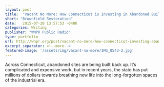 ```yaml
---
layout: post
title:  "Vacant No More: How Connecticut is Investing in Abandoned Buildings"
short: "Brownfield Restoration"
date:   2015-07-28 13:57:53 -0400
categories: Writing
publisher: "WNPR Public Radio"
type: portfolio
url: http://wnpr.org/post/vacant-no-more-how-connecticut-investing-abandoned-properties#stream/0
excerpt_separator: <!--more-->
featured-image: '/assets/img/vacant-no-more/IMG_0543-2.jpg'
---
```


Across Connecticut, abandoned sites are being built back up. It’s complicated and expensive work, but in recent years, the state has put millions of dollars towards breathing new life into the long-forgotten spaces of the industrial era.
